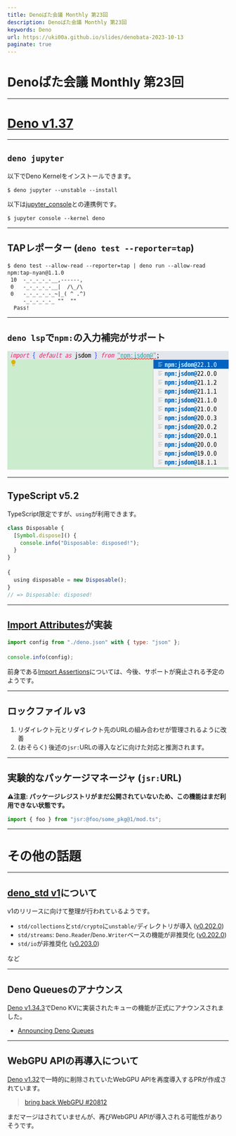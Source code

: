 ```yaml
---
title: Denoばた会議 Monthly 第23回
description: Denoばた会議 Monthly 第23回
keywords: Deno
url: https://uki00a.github.io/slides/denobata-2023-10-13
paginate: true
---
```


# Denoばた会議 Monthly 第23回

<!-- _class: lead -->

---

# [Deno v1.37](https://uki00a.github.io/deno-weekly/articles/deno/v1.37)

<!-- _class: lead -->

---

## `deno jupyter`

以下でDeno Kernelをインストールできます。

```shell
$ deno jupyter --unstable --install
```

以下は[jupyter_console](https://github.com/jupyter/jupyter_console)との連携例です。

```shell
$ jupyter console --kernel deno
```

---

## TAPレポーター (`deno test --reporter=tap`)

```shell
$ deno test --allow-read --reporter=tap | deno run --allow-read npm:tap-nyan@1.1.0 
 10  -_-_-_-_-__,------,
 0   -_-_-_-_-__|  /\_/\ 
 0   -_-_-_-_-_~|_( ^ .^) 
     -_-_-_-_-_ ""  "" 
  Pass!
```

---

## `deno lsp`で`npm:`の入力補完がサポート

![](../images/deno-v1.37-lsp-npm-completion.png)

---

## TypeScript v5.2

TypeScript限定ですが、`using`が利用できます。

```typescript
class Disposable {
  [Symbol.dispose]() {
    console.info("Disposable: disposed!");
  }
}

{
  using disposable = new Disposable();
}
// => Disposable: disposed!
```

---

## [Import Attributes](https://github.com/tc39/proposal-import-attributes)が実装

```javascript
import config from "./deno.json" with { type: "json" };

console.info(config);
```

前身である[Import Assertions](https://uki00a.github.io/deno-weekly/articles/2021/12/19)については、今後、サポートが廃止される予定のようです。

---

## ロックファイル v3

1. リダイレクト元とリダイレクト先のURLの組み合わせが管理されるように改善
1. (おそらく) 後述の`jsr:`URLの導入などに向けた対応と推測されます。

---

## 実験的なパッケージマネージャ (`jsr:`URL)

**⚠️注意: パッケージレジストリがまだ公開されていないため、この機能はまだ利用できない状態です。**

```javascript
import { foo } from "jsr:@foo/some_pkg@1/mod.ts";
```

---

# その他の話題

<!-- _class: lead -->

---

## [deno_std v1](https://github.com/denoland/deno_std/issues/3489)について

v1のリリースに向けて整理が行われているようです。

- `std/collections`と`std/crypto`に`unstable/`ディレクトリが導入 ([v0.202.0](https://uki00a.github.io/deno-weekly/articles/2023/09/24))
- `std/streams`: `Deno.Reader`/`Deno.Writer`ベースの機能が非推奨化 ([v0.202.0](https://uki00a.github.io/deno-weekly/articles/2023/09/24))
- `std/io`が非推奨化 ([v0.203.0](https://uki00a.github.io/deno-weekly/articles/2023/10/01))

など

---

## Deno Queuesのアナウンス

[Deno v1.34.3](https://uki00a.github.io/deno-weekly/articles/2023/06/18)でDeno KVに実装されたキューの機能が正式にアナウンスされました。

- [Announcing Deno Queues](https://deno.com/blog/queues)

---

## WebGPU APIの再導入について

[Deno v1.32](https://uki00a.github.io/deno-weekly/articles/deno/v1.32)で一時的に削除されていたWebGPU APIを再度導入するPRが作成されています。

> [bring back WebGPU #20812](https://github.com/denoland/deno/pull/20812)

まだマージはされていませんが、再びWebGPU APIが導入される可能性がありそうです。
